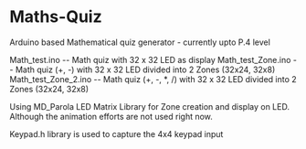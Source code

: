 # Maths-Quiz
Arduino based Mathematical quiz generator - currently upto P.4 level


Math_test.ino -- Math quiz with 32 x 32 LED as display
Math_test_Zone.ino -- Math quiz (+, -) with 32 x 32 LED divided into 2 Zones (32x24, 32x8)
Math_test_Zone_2.ino -- Math quiz (+, -, *, /) with 32 x 32 LED divided into 2 Zones (32x24, 32x8)

Using MD_Parola LED Matrix Library for Zone creation and display on LED.  Although the animation efforts are not used right now.

Keypad.h library is used to capture the 4x4 keypad input
